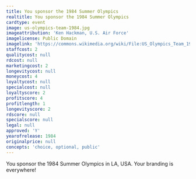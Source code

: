 ```yaml
---
title: You sponsor the 1984 Summer Olympics
realtitle: You sponsor the 1984 Summer Olympics
cardtype: event
image: us-olympics-team-1984.jpg
imageattribution: 'Ken Hackman, U.S. Air Force'
imagelicense: Public Domain
imagelink: 'https://commons.wikimedia.org/wiki/File:US_Olympics_Team_1984.JPEG'
staffcost: 2
qualitycost: null
rdcost: null
marketingcost: 2
longevitycost: null
moneycost: 4
loyaltycost: null
specialcost: null
loyaltyscore: 2
profitscore: 4
profitlength: 1
longevityscore: 2
rdscore: null
specialscore: null
legal: null
approved: 'Y'
yearofrelease: 1984
originalprice: null
concepts: 'choice, optional, public'
---
```


You sponsor the 1984 Summer Olympics in LA, USA. Your branding is everywhere!
